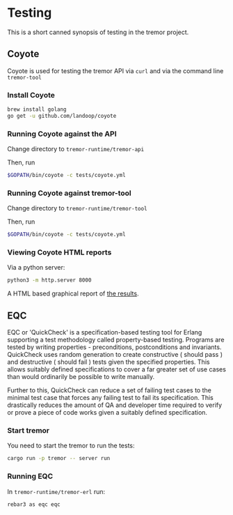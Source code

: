# Testing

This is a short canned synopsis of testing in the tremor project.

## Coyote

Coyote is used for testing the tremor API via `curl` and via the command line `tremor-tool`

### Install Coyote

```bash
brew install golang
go get -u github.com/landoop/coyote
```

### Running Coyote against the API

Change directory to `tremor-runtime/tremor-api`

Then, run

```bash
$GOPATH/bin/coyote -c tests/coyote.yml
```

### Running Coyote against tremor-tool

Change directory to `tremor-runtime/tremor-tool`

Then, run

```bash
$GOPATH/bin/coyote -c tests/coyote.yml
```

### Viewing Coyote HTML reports

Via a python server:

```bash
python3 -m http.server 8000
```

A HTML based graphical report of [the results](http://0.0.0.0:8000/coyote.html).

## EQC

EQC or 'QuickCheck' is a specification-based testing tool for Erlang supporting a test methodology called property-based testing. Programs are tested by writing properties - preconditions, postconditions and invariants. QuickCheck uses random generation to create constructive ( should pass ) and destructive ( should fail ) tests given the specified properties. This allows suitably defined specifications to cover a far greater set of use cases than would ordinarily be possible to write manually.

Further to this, QuickCheck can reduce a set of failing test cases to the minimal test case that forces any failing test to fail its specification. This drastically reduces the amount of QA and developer time required to verify or prove a piece of code works given a suitably defined specification.

### Start tremor

You need to start the tremor to run the tests:

```bash
cargo run -p tremor -- server run
```

### Running EQC

In `tremor-runtime/tremor-erl` run:

```bash
rebar3 as eqc eqc
```
